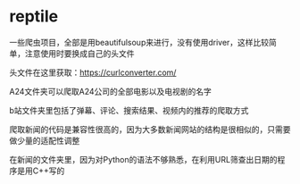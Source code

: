 # reptile
一些爬虫项目，全部是用beautifulsoup来进行，没有使用driver，这样比较简单，注意使用时要换成自己的头文件

头文件在这里获取：https://curlconverter.com/



A24文件夹可以爬取A24公司的全部电影以及电视剧的名字

b站文件夹里包括了弹幕、评论、搜索结果、视频内的推荐的爬取方式

爬取新闻的代码是兼容性很高的，因为大多数新闻网站的结构是很相似的，只需要做少量的适配性调整

在新闻的文件夹里，因为对Python的语法不够熟悉，在利用URL筛查出日期的程序是用C++写的

